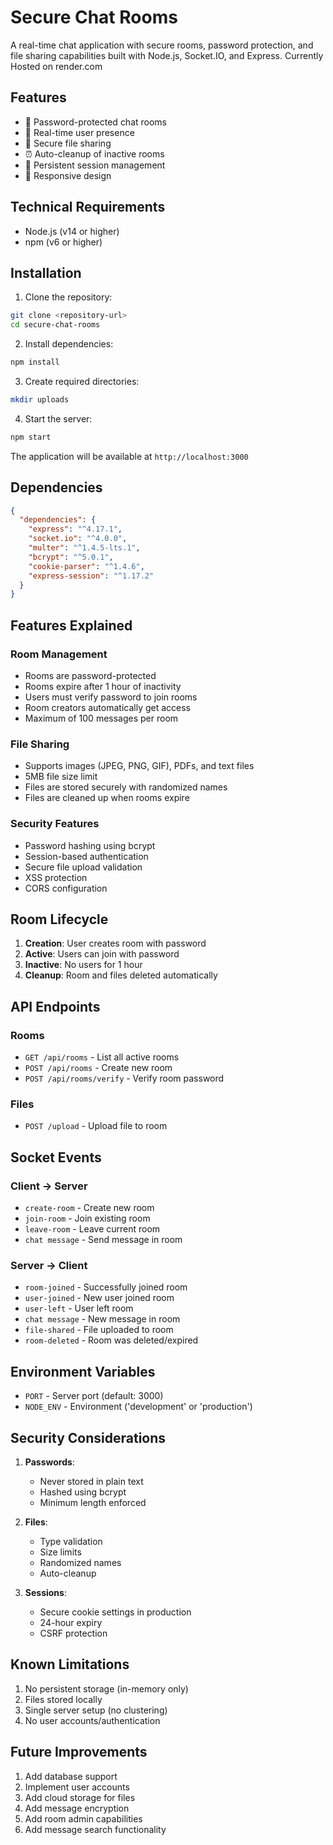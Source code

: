 # Secure Chat Rooms

A real-time chat application with secure rooms, password protection, and file sharing capabilities built with Node.js, Socket.IO, and Express.
Currently Hosted on render.com

## Features

- 🔐 Password-protected chat rooms
- 👥 Real-time user presence
- 📁 Secure file sharing
- ⏰ Auto-cleanup of inactive rooms
- 🔄 Persistent session management
- 📱 Responsive design

## Technical Requirements

- Node.js (v14 or higher)
- npm (v6 or higher)

## Installation

1. Clone the repository:
```bash
git clone <repository-url>
cd secure-chat-rooms
```

2. Install dependencies:
```bash
npm install
```

3. Create required directories:
```bash
mkdir uploads
```

4. Start the server:
```bash
npm start
```

The application will be available at `http://localhost:3000`

## Dependencies

```json
{
  "dependencies": {
    "express": "^4.17.1",
    "socket.io": "^4.0.0",
    "multer": "^1.4.5-lts.1",
    "bcrypt": "^5.0.1",
    "cookie-parser": "^1.4.6",
    "express-session": "^1.17.2"
  }
}
```

## Features Explained

### Room Management
- Rooms are password-protected
- Rooms expire after 1 hour of inactivity
- Users must verify password to join rooms
- Room creators automatically get access
- Maximum of 100 messages per room

### File Sharing
- Supports images (JPEG, PNG, GIF), PDFs, and text files
- 5MB file size limit
- Files are stored securely with randomized names
- Files are cleaned up when rooms expire

### Security Features
- Password hashing using bcrypt
- Session-based authentication
- Secure file upload validation
- XSS protection
- CORS configuration

## Room Lifecycle

1. **Creation**: User creates room with password
2. **Active**: Users can join with password
3. **Inactive**: No users for 1 hour
4. **Cleanup**: Room and files deleted automatically

## API Endpoints

### Rooms
- `GET /api/rooms` - List all active rooms
- `POST /api/rooms` - Create new room
- `POST /api/rooms/verify` - Verify room password

### Files
- `POST /upload` - Upload file to room

## Socket Events

### Client -> Server
- `create-room` - Create new room
- `join-room` - Join existing room
- `leave-room` - Leave current room
- `chat message` - Send message in room

### Server -> Client
- `room-joined` - Successfully joined room
- `user-joined` - New user joined room
- `user-left` - User left room
- `chat message` - New message in room
- `file-shared` - File uploaded to room
- `room-deleted` - Room was deleted/expired

## Environment Variables

- `PORT` - Server port (default: 3000)
- `NODE_ENV` - Environment ('development' or 'production')

## Security Considerations

1. **Passwords**:
   - Never stored in plain text
   - Hashed using bcrypt
   - Minimum length enforced

2. **Files**:
   - Type validation
   - Size limits
   - Randomized names
   - Auto-cleanup

3. **Sessions**:
   - Secure cookie settings in production
   - 24-hour expiry
   - CSRF protection

## Known Limitations

1. No persistent storage (in-memory only)
2. Files stored locally
3. Single server setup (no clustering)
4. No user accounts/authentication

## Future Improvements

1. Add database support
2. Implement user accounts
3. Add cloud storage for files
4. Add message encryption
5. Add room admin capabilities
6. Add message search functionality
